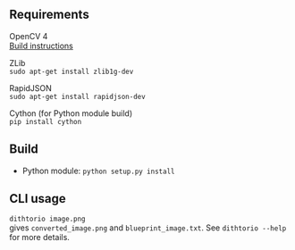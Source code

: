 ## Requirements
OpenCV 4  
[Build instructions](https://docs.opencv.org/3.4/d7/d9f/tutorial_linux_install.html)

ZLib  
`sudo apt-get install zlib1g-dev`

RapidJSON  
`sudo apt-get install rapidjson-dev`

Cython (for Python module build)  
`pip install cython`

## Build
- Python module: `python setup.py install`

## CLI usage
`dithtorio image.png`  
gives `converted_image.png` and `blueprint_image.txt`. See `dithtorio --help` for more details.
